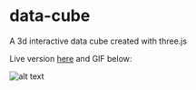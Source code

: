 # data-cube

A 3d interactive data cube created with three.js

Live version [here](http://meinstein.github.io/data_cube) and GIF below:

![alt text](http://datalooksdope.com/DLD_images/md/data_cube.gif)
